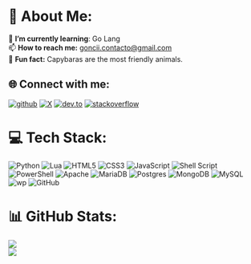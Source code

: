 # 💫 About Me:
🌱 **I’m currently learning**: Go Lang<br>
📫 **How to reach me:** [goncii.contacto@gmail.com](mailto:goncii.contacto@gmail.com)<br>
👾 **Fun fact:** Capybaras are the most friendly animals. 

## 🌐 Connect with me:
[![github](https://img.shields.io/badge/github-%2324292e.svg?&style=for-the-badge&logo=github&logoColor=white)](https://github.com/mrgonci)
[![X](https://img.shields.io/badge/X-000000?style=for-the-badge&logo=x&logoColor=white)](https://twitter.com/mrgonci)
[![dev.to](https://img.shields.io/badge/dev.to-%2308090A.svg?&style=for-the-badge&logo=dev.to&logoColor=white)](https://dev.to/mrgonci)
[![stackoverflow](https://img.shields.io/badge/stackoverflow-%23F28032.svg?&style=for-the-badge&logo=stackoverflow&logoColor=white)](https://stackoverflow.com/users/25514478)

# 💻 Tech Stack:
![Python](https://img.shields.io/badge/python-3670A0?style=for-the-badge&logo=python&logoColor=ffdd54) 
![Lua](https://img.shields.io/badge/lua-%232C2D72.svg?style=for-the-badge&logo=lua&logoColor=white) 
![HTML5](https://img.shields.io/badge/html5-%23E34F26.svg?style=for-the-badge&logo=html5&logoColor=white)
![CSS3](https://img.shields.io/badge/css3-%231572B6.svg?style=for-the-badge&logo=css3&logoColor=white)
![JavaScript](https://img.shields.io/badge/javascript-%23323330.svg?style=for-the-badge&logo=javascript&logoColor=%23F7DF1E) 
![Shell Script](https://img.shields.io/badge/shell_script-%23121011.svg?style=for-the-badge&logo=gnu-bash&logoColor=white) 
![PowerShell](https://img.shields.io/badge/PowerShell-%235391FE.svg?style=for-the-badge&logo=powershell&logoColor=white) 
![Apache](https://img.shields.io/badge/apache-%23D42029.svg?style=for-the-badge&logo=apache&logoColor=white) 
![MariaDB](https://img.shields.io/badge/MariaDB-003545?style=for-the-badge&logo=mariadb&logoColor=white) ![Postgres](https://img.shields.io/badge/postgres-%23316192.svg?style=for-the-badge&logo=postgresql&logoColor=white) ![MongoDB](https://img.shields.io/badge/MongoDB-%234ea94b.svg?style=for-the-badge&logo=mongodb&logoColor=white) ![MySQL](https://img.shields.io/badge/mysql-4479A1.svg?style=for-the-badge&logo=mysql&logoColor=white)
![wp](https://img.shields.io/badge/Wordpress-21759B?style=for-the-badge&logo=wordpress&logoColor=white) 
![GitHub](https://img.shields.io/badge/github-%23121011.svg?style=for-the-badge&logo=github&logoColor=white) 

# 📊 GitHub Stats:
![](https://github-readme-stats.vercel.app/api?username=mrgonci&theme=tokyonight&show_icons=true) <br>
![](https://github-readme-stats.vercel.app/api/top-langs/?username=MrGonci&theme=tokyonight&hide_border=false&include_all_commits=true&count_private=true&layout=compact)
